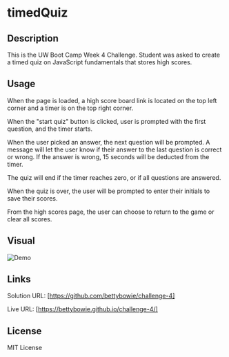 # timedQuiz

## Description

This is the UW Boot Camp Week 4 Challenge. Student was asked to create a timed quiz on JavaScript fundamentals that stores high scores.

## Usage

When the page is loaded, a high score board link is located on the top left corner and a timer is on the top right corner. 

When the "start quiz" button is clicked, user is prompted with the first question, and the timer starts.

When the user picked an answer, the next question will be prompted. A message will let the user know if their answer to the last question is correct or wrong. If the answer is wrong, 15 seconds will be deducted from the timer.

The quiz will end if the timer reaches zero, or if all questions are answered.

When the quiz is over, the user will be prompted to enter their initials to save their scores.

From the high scores page, the user can choose to return to the game or clear all scores.


## Visual

![Demo](JavaScript%20Timed%20Quiz.gif)

## Links

Solution URL: [https://github.com/bettybowie/challenge-4]

Live URL: [https://bettybowie.github.io/challenge-4/]

## License

MIT License
